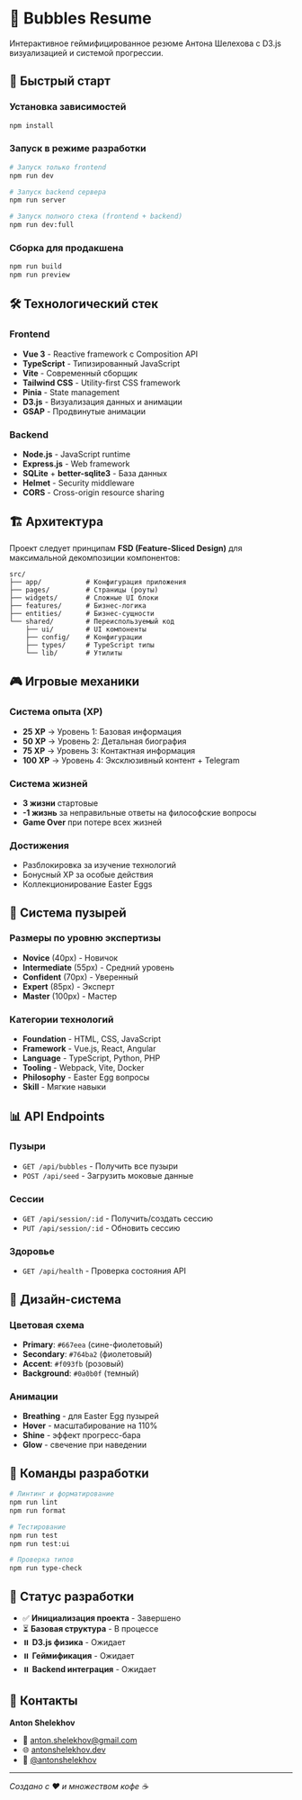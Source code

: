 # 🫧 Bubbles Resume

Интерактивное геймифицированное резюме Антона Шелехова с D3.js визуализацией и системой прогрессии.

## 🚀 Быстрый старт

### Установка зависимостей
```bash
npm install
```

### Запуск в режиме разработки
```bash
# Запуск только frontend
npm run dev

# Запуск backend сервера
npm run server

# Запуск полного стека (frontend + backend)
npm run dev:full
```

### Сборка для продакшена
```bash
npm run build
npm run preview
```

## 🛠️ Технологический стек

### Frontend
- **Vue 3** - Reactive framework с Composition API
- **TypeScript** - Типизированный JavaScript
- **Vite** - Современный сборщик
- **Tailwind CSS** - Utility-first CSS framework
- **Pinia** - State management
- **D3.js** - Визуализация данных и анимации
- **GSAP** - Продвинутые анимации

### Backend
- **Node.js** - JavaScript runtime
- **Express.js** - Web framework
- **SQLite** + **better-sqlite3** - База данных
- **Helmet** - Security middleware
- **CORS** - Cross-origin resource sharing

## 🏗️ Архитектура

Проект следует принципам **FSD (Feature-Sliced Design)** для максимальной декомпозиции компонентов:

```
src/
├── app/           # Конфигурация приложения
├── pages/         # Страницы (роуты)
├── widgets/       # Сложные UI блоки
├── features/      # Бизнес-логика
├── entities/      # Бизнес-сущности
└── shared/        # Переиспользуемый код
    ├── ui/        # UI компоненты
    ├── config/    # Конфигурации
    ├── types/     # TypeScript типы
    └── lib/       # Утилиты
```

## 🎮 Игровые механики

### Система опыта (XP)
- **25 XP** → Уровень 1: Базовая информация
- **50 XP** → Уровень 2: Детальная биография
- **75 XP** → Уровень 3: Контактная информация
- **100 XP** → Уровень 4: Эксклюзивный контент + Telegram

### Система жизней
- **3 жизни** стартовые
- **-1 жизнь** за неправильные ответы на философские вопросы
- **Game Over** при потере всех жизней

### Достижения
- Разблокировка за изучение технологий
- Бонусный XP за особые действия
- Коллекционирование Easter Eggs

## 🫧 Система пузырей

### Размеры по уровню экспертизы
- **Novice** (40px) - Новичок
- **Intermediate** (55px) - Средний уровень
- **Confident** (70px) - Уверенный
- **Expert** (85px) - Эксперт
- **Master** (100px) - Мастер

### Категории технологий
- **Foundation** - HTML, CSS, JavaScript
- **Framework** - Vue.js, React, Angular
- **Language** - TypeScript, Python, PHP
- **Tooling** - Webpack, Vite, Docker
- **Philosophy** - Easter Egg вопросы
- **Skill** - Мягкие навыки

## 📊 API Endpoints

### Пузыри
- `GET /api/bubbles` - Получить все пузыри
- `POST /api/seed` - Загрузить моковые данные

### Сессии
- `GET /api/session/:id` - Получить/создать сессию
- `PUT /api/session/:id` - Обновить сессию

### Здоровье
- `GET /api/health` - Проверка состояния API

## 🎨 Дизайн-система

### Цветовая схема
- **Primary**: `#667eea` (сине-фиолетовый)
- **Secondary**: `#764ba2` (фиолетовый)
- **Accent**: `#f093fb` (розовый)
- **Background**: `#0a0b0f` (темный)

### Анимации
- **Breathing** - для Easter Egg пузырей
- **Hover** - масштабирование на 110%
- **Shine** - эффект прогресс-бара
- **Glow** - свечение при наведении

## 🔧 Команды разработки

```bash
# Линтинг и форматирование
npm run lint
npm run format

# Тестирование
npm run test
npm run test:ui

# Проверка типов
npm run type-check
```

## 📝 Статус разработки

- ✅ **Инициализация проекта** - Завершено
- ⏳ **Базовая структура** - В процессе
- ⏸️ **D3.js физика** - Ожидает
- ⏸️ **Геймификация** - Ожидает
- ⏸️ **Backend интеграция** - Ожидает

## 🤝 Контакты

**Anton Shelekhov**
- 📧 anton.shelekhov@gmail.com
- 🌐 [antonshelekhov.dev](https://antonshelekhov.dev)
- 💬 [@antonshelekhov](https://t.me/antonshelekhov)

---

*Создано с ❤️ и множеством кофе ☕* 